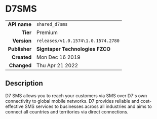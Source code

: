 # D7SMS
| | |
|-:|-|
|**API name**|`shared_d7sms`|
|**Tier**|Premium|
|**Version**|`releases/v1.0.1574\1.0.1574.2780`|
|**Publisher**|**Signtaper Technologies FZCO**|
|**Created**|Mon Dec 16 2019|
|**Changed**|Thu Apr 21 2022|

## Description
D7 SMS allows you to reach your customers via SMS over D7's own connectivity to global mobile networks. D7 provides reliable and cost-effective SMS services to businesses across all industries and aims to connect all countries and territories via direct connections.
